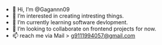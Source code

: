 - 👋 Hi, I’m @Gagannn09
- 👀 I’m interested in creating intresting things.
- 🌱 I’m currently learning software devlopment.
- 💞️ I’m looking to collaborate on frontend projects for now.
- 📫 reach me via Mail > g9111994057@gmail.com

<!---
Gagannn09/Gagannn09 is a ✨ special ✨ repository because its `README.md` (this file) appears on your GitHub profile.
You can click the Preview link to take a look at your changes.
--->
